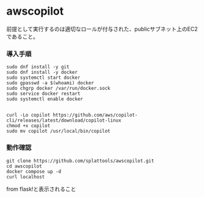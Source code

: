 # awscopilot

前提として実行するのは適切なロールが付与された、publicサブネット上のEC2であること。


### 導入手順
```
sudo dnf install -y git
sudo dnf install -y docker
sudo systemctl start docker
sudo gpasswd -a $(whoami) docker
sudo chgrp docker /var/run/docker.sock
sudo service docker restart
sudo systemctl enable docker


curl -Lo copilot https://github.com/aws/copilot-cli/releases/latest/download/copilot-linux
chmod +x copilot
sudo mv copilot /usr/local/bin/copilot
```

### 動作確認

```
git clone https://github.com/splattools/awscopilot.git
cd awscopilot
docker compose up -d
curl localhost
```

from flask!と表示されること